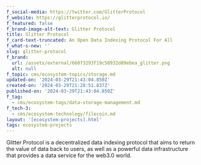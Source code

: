 ```yaml
---
f_social-media: https://twitter.com/GlitterProtocol
f_website: https://glitterprotocol.io/
f_featured: false
f_brand-image-alt-text: Glitter Protocol
title: Glitter Protocol
f_card-text-truncated: An Open Data Indexing Protocol For All
f_what-s-new: ''
slug: glitter-protocol
f_brand:
  url: /assets/external/66073293f19c58932d89ebea_glitter.png
  alt: null
f_topic: cms/ecosystem-topics/storage.md
updated-on: '2024-03-29T21:43:04.850Z'
created-on: '2024-03-29T21:28:51.837Z'
published-on: '2024-03-29T21:43:04.850Z'
f_tag:
  - cms/ecosystem-tags/data-storage-management.md
f_tech-3:
  - cms/ecosystem-technology/filecoin.md
layout: '[ecosystem-projects].html'
tags: ecosystem-projects
---
```


Glitter Protocol is a decentralized data indexing protocol that aims to return the value of data back to users, as well as a powerful data infrastructure that provides a data service for the web3.0 world.
